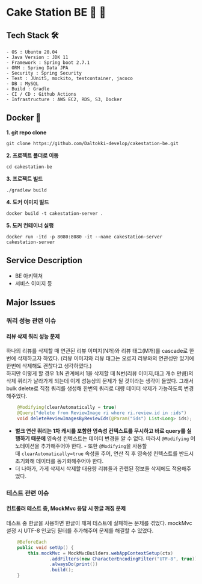 # Cake Station BE 🍰 🚏
## Tech Stack 🛠

```
- OS : Ubuntu 20.04
- Java Version : JDK 11   
- Framework : Spring boot 2.7.1
- ORM : Spring Data JPA
- Security : Spring Security
- Test : JUnit5, mockito, testcontainer, jacoco
- DB : MySQL
- Build : Gradle
- CI / CD : Github Actions 
- Infrastructure : AWS EC2, RDS, S3, Docker 
```

## Docker 🐳
**1. git repo clone**
```
git clone https://github.com/Daltokki-develop/cakestation-be.git
```
**2. 프로젝트 폴더로 이동**
```
cd cakestation-be
```
**3. 프로젝트 빌드**
```
./gradlew build
```
**4. 도커 이미지 빌드**
```
docker build -t cakestation-server .
```
**5. 도커 컨테이너 실행**
```
docker run -itd -p 8080:8080 -it --name cakestation-server cakestation-server
```


## Service Description

- BE 아키텍쳐
- 서비스 이미지 등

## Major Issues

### 쿼리 성능 관련 이슈
#### 리뷰 삭제 쿼리 성능 문제
하나의 리뷰를 삭제할 때 연관된 리뷰 이미지(N개)와 리뷰 태그(M개)를 cascade로 한번에 삭제하고자 하였다. (리뷰 이미지와 리뷰 태그는 오로지 리뷰와의 연관성만 있기에 한번에 삭제해도 괜찮다고 생각하였다.)   
하지만 이렇게 할 경우 1:N 관계에서 1을 삭제할 때 N번(리뷰 이미지,태그 개수 만큼)의 삭제 쿼리가 날라가게 되는데 이게 성능상의 문제가 될 것이라는 생각이 들었다. 
그래서 bulk delete로 직접 쿼리를 생성해 한번의 쿼리로 대량 데이터 삭제가 가능하도록 변경해주었다. 

```java
    @Modifying(clearAutomatically = true)
    @Query("delete from ReviewImage ri where ri.review.id in :ids")
    void deleteReviewImagesByReviewIds(@Param("ids") List<Long> ids);
```

- **벌크 연산 쿼리는 1차 캐시를 포함한 영속성 컨텍스트를 무시하고 바로 query를 실행하기 때문에** 영속성 컨텍스트는 데이터 변경을 알 수 없다. 따라서 `@Modifying` 어노테이션을 추가해주어야 한다. - 또한 `@Modifying`을 사용할때 `clearAutomatically=true` 속성을 주어, 연산 직 후 영속성 컨텍스트를 반드시 초기화해 데이터를 동기화해주어야 한다.
- 더 나아가, 가게 삭제시 삭제할 대용량 리뷰들과 관련된 정보들 삭제에도 적용해주었다.

### 테스트 관련 이슈
#### 컨트롤러 테스트 중, MockMvc 응답 시 한글 깨짐 문제   
테스트 중 한글을 사용하면 한글이 깨져 테스트에 실패하는 문제를 겪었다. mockMvc 설정 시 UTF-8 인코딩 필터를 추가해주어 문제를 해결할 수 있었다.   
```java
    @BeforeEach
    public void setUp() {
        this.mockMvc = MockMvcBuilders.webAppContextSetup(ctx)
                .addFilters(new CharacterEncodingFilter("UTF-8", true))
                .alwaysDo(print())
                .build();
    }
```

